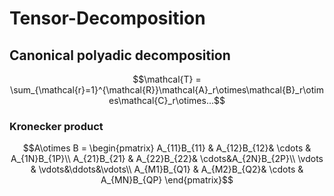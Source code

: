# Tensor-Decomposition
## Canonical polyadic decomposition
  ```math
  \mathcal{T} = \sum_{\mathcal{r}=1}^{\mathcal{R}}\mathcal{A}_r\otimes\mathcal{B}_r\otimes\mathcal{C}_r\otimes...
  ```
### Kronecker product
  ```math
  A\otimes B = 
  \begin{pmatrix}
  A_{11}B_{11} & A_{12}B_{12}& \cdots & A_{1N}B_{1P}\\
  A_{21}B_{21} & A_{22}B_{22}& \cdots&A_{2N}B_{2P}\\
  \vdots & \vdots&\ddots&\vdots\\
  A_{M1}B_{Q1}  & A_{M2}B_{Q2}& \cdots & A_{MN}B_{QP}
  \end{pmatrix}
  ```
##
